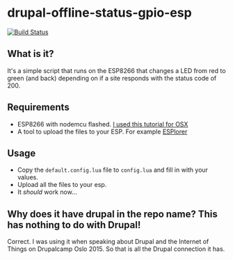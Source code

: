 # drupal-offline-status-gpio-esp

[![Build Status](https://travis-ci.org/eiriksm/drupal-offline-status-gpio-esp.svg?branch=master)](https://travis-ci.org/eiriksm/drupal-offline-status-gpio-esp)

## What is it?
It's a simple script that runs on the ESP8266 that changes a LED from red to green (and back) depending on if a site responds with the status code of 200.

## Requirements

- ESP8266 with nodemcu flashed. [I used this tutorial for OSX](https://github.com/nodemcu/nodemcu-devkit/wiki/Getting-Started-on-OSX)
- A tool to upload the files to your ESP. For example [ESPlorer](http://esp8266.ru/esplorer/)

## Usage

- Copy the `default.config.lua` file to `config.lua` and fill in with your values.
- Upload all the files to your esp.
- It *should* work now...

## Why does it have drupal in the repo name? This has nothing to do with Drupal!

Correct. I was using it when speaking about Drupal and the Internet of Things on Drupalcamp Oslo 2015. So that is all the Drupal connection it has.
